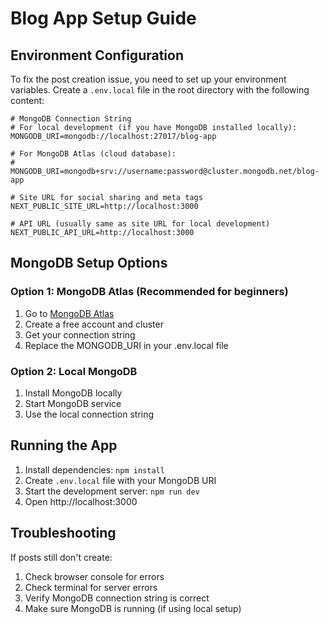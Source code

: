 # Blog App Setup Guide

## Environment Configuration

To fix the post creation issue, you need to set up your environment variables. Create a `.env.local` file in the root directory with the following content:

```env
# MongoDB Connection String
# For local development (if you have MongoDB installed locally):
MONGODB_URI=mongodb://localhost:27017/blog-app

# For MongoDB Atlas (cloud database):
# MONGODB_URI=mongodb+srv://username:password@cluster.mongodb.net/blog-app

# Site URL for social sharing and meta tags
NEXT_PUBLIC_SITE_URL=http://localhost:3000

# API URL (usually same as site URL for local development)
NEXT_PUBLIC_API_URL=http://localhost:3000
```

## MongoDB Setup Options

### Option 1: MongoDB Atlas (Recommended for beginners)

1. Go to [MongoDB Atlas](https://www.mongodb.com/atlas)
2. Create a free account and cluster
3. Get your connection string
4. Replace the MONGODB_URI in your .env.local file

### Option 2: Local MongoDB

1. Install MongoDB locally
2. Start MongoDB service
3. Use the local connection string

## Running the App

1. Install dependencies: `npm install`
2. Create `.env.local` file with your MongoDB URI
3. Start the development server: `npm run dev`
4. Open http://localhost:3000

## Troubleshooting

If posts still don't create:

1. Check browser console for errors
2. Check terminal for server errors
3. Verify MongoDB connection string is correct
4. Make sure MongoDB is running (if using local setup)
